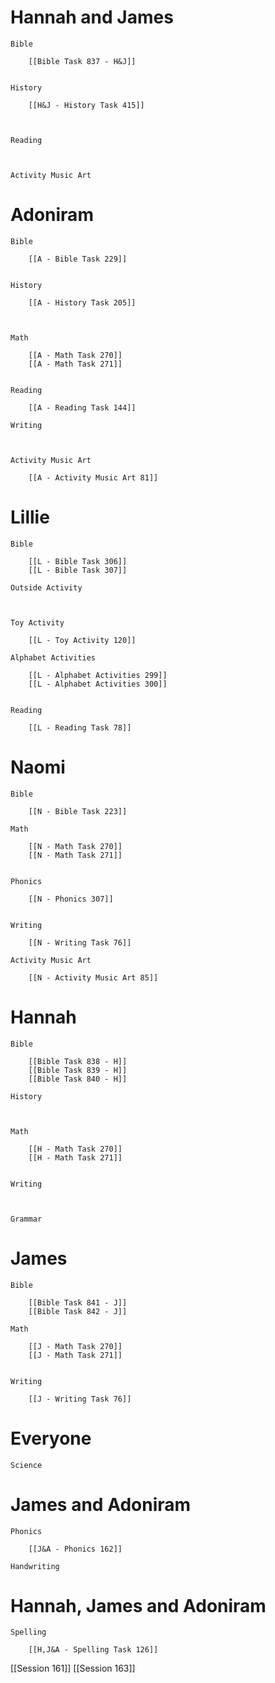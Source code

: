 # Hannah and James

	Bible

		[[Bible Task 837 - H&J]]
		

	History

		[[H&J - History Task 415]]
		
		

	Reading

		

	Activity Music Art

		
# Adoniram

	Bible

		[[A - Bible Task 229]]
		

	History

		[[A - History Task 205]]
		
		

	Math

		[[A - Math Task 270]]
		[[A - Math Task 271]]
		

	Reading

		[[A - Reading Task 144]]

	Writing

		

	Activity Music Art

		[[A - Activity Music Art 81]]

# Lillie

	Bible

		[[L - Bible Task 306]]
		[[L - Bible Task 307]]

	Outside Activity

		

	Toy Activity

		[[L - Toy Activity 120]]

	Alphabet Activities

		[[L - Alphabet Activities 299]]
		[[L - Alphabet Activities 300]]
		

	Reading

		[[L - Reading Task 78]]

# Naomi

	Bible

		[[N - Bible Task 223]]

	Math

		[[N - Math Task 270]]
		[[N - Math Task 271]]
		

	Phonics

		[[N - Phonics 307]]
		

	Writing

		[[N - Writing Task 76]]

	Activity Music Art

		[[N - Activity Music Art 85]]

# Hannah

	Bible

		[[Bible Task 838 - H]]
		[[Bible Task 839 - H]]
		[[Bible Task 840 - H]]

	History

		

	Math

		[[H - Math Task 270]]
		[[H - Math Task 271]]
		

	Writing

		

	Grammar

		
		
		
# James

	Bible

		[[Bible Task 841 - J]]
		[[Bible Task 842 - J]]

	Math

		[[J - Math Task 270]]
		[[J - Math Task 271]]
		

	Writing

		[[J - Writing Task 76]]

# Everyone

	Science

		
		
# James and Adoniram

	Phonics

		[[J&A - Phonics 162]]

	Handwriting

		
# Hannah, James and Adoniram

	Spelling

		[[H,J&A - Spelling Task 126]]

[[Session 161]]
[[Session 163]]
